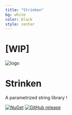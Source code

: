 ```yaml
---
title: "Strinken"
bg: white
color: black
style: center
---
```


# [WIP] 

![logo](img/logo.png)

# Strinken

A parametrized string library !

[![NuGet](https://img.shields.io/nuget/v/Strinken.svg)](https://www.nuget.org/packages/Strinken/)
[![GitHub release](https://img.shields.io/github/release/k94ll13nn3/Strinken.svg)](https://github.com/k94ll13nn3/Strinken/releases/latest)